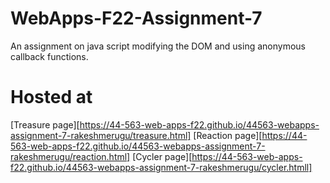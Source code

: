 # WebApps-F22-Assignment-7

An assignment on java script modifying the DOM and using anonymous callback functions.

# Hosted at

[Treasure page][https://44-563-web-apps-f22.github.io/44563-webapps-assignment-7-rakeshmerugu/treasure.html]
[Reaction page][https://44-563-web-apps-f22.github.io/44563-webapps-assignment-7-rakeshmerugu/reaction.html]
[Cycler page][https://44-563-web-apps-f22.github.io/44563-webapps-assignment-7-rakeshmerugu/cycler.htmll]
